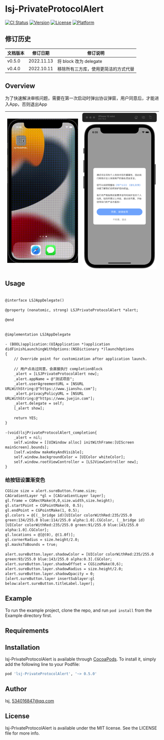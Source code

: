# lsj-PrivateProtocolAlert

[![CI Status](https://img.shields.io/travis/lsj/lsj-PrivateProtocolAlert.svg?style=flat)](https://travis-ci.org/lsj/lsj-PrivateProtocolAlert)
[![Version](https://img.shields.io/cocoapods/v/lsj-PrivateProtocolAlert.svg?style=flat)](https://cocoapods.org/pods/lsj-PrivateProtocolAlert)
[![License](https://img.shields.io/cocoapods/l/lsj-PrivateProtocolAlert.svg?style=flat)](https://cocoapods.org/pods/lsj-PrivateProtocolAlert)
[![Platform](https://img.shields.io/cocoapods/p/lsj-PrivateProtocolAlert.svg?style=flat)](https://cocoapods.org/pods/lsj-PrivateProtocolAlert)

## 修订历史

| 文档版本 | 修订日期   | 修订说明               |
|----------|------------|------------------------|
| v0.5.0   | 2022.11.13 | 将 block 改为 delegate |
| v0.4.0   | 2022.10.11 | 移除所有三方库，使用更简洁的方式代替 |




## Overview

为了快速解决审核问题，需要在第一次启动时弹出协议弹窗，用户同意后，才能进入App，否则退出App



| ![image](assets/image.gif) | ![image](assets/image.png) |
|---|--:|

## Usage
```

@interface LSJAppDelegate()

@property (nonatomic, strong) LSJPrivateProtocolAlert *alert;

@end


@implementation LSJAppDelegate

- (BOOL)application:(UIApplication *)application didFinishLaunchingWithOptions:(NSDictionary *)launchOptions
{
    // Override point for customization after application launch.
    
    // 用户点击过同意，会直接执行 completionBlock
    _alert = [LSJPrivateProtocolAlert new];
    _alert.appName = @"测试项目";
    _alert.userAgreementURL = [NSURL URLWithString:@"https://www.jianshu.com"];
    _alert.privacyPolicyURL = [NSURL URLWithString:@"https://www.juejin.com"];
    _alert.delegate = self;
    [_alert show];
        
    return YES;
}

-(void)lsjPrivateProtocolAlert_completion{
    _alert = nil;
    self.window = [[UIWindow alloc] initWithFrame:[UIScreen mainScreen].bounds];
    [self.window makeKeyAndVisible];
    self.window.backgroundColor = [UIColor whiteColor];
    self.window.rootViewController = [LSJViewController new];
}

```



### 给按钮设置渐变色
```
CGSize size = alert.sureButton.frame.size;
CAGradientLayer *gl = [CAGradientLayer layer];
gl.frame = CGRectMake(0,0,size.width,size.height);
gl.startPoint = CGPointMake(0, 0.5);
gl.endPoint = CGPointMake(1, 0.5);
gl.colors = @[(__bridge id)[UIColor colorWithRed:235/255.0 green:134/255.0 blue:114/255.0 alpha:1.0].CGColor, (__bridge id)[UIColor colorWithRed:235/255.0 green:91/255.0 blue:143/255.0 alpha:1.0].CGColor];
gl.locations = @[@(0), @(1.0f)];
gl.cornerRadius = size.height/2.0;
gl.masksToBounds = true;

alert.sureButton.layer.shadowColor = [UIColor colorWithRed:235/255.0 green:93/255.0 blue:143/255.0 alpha:0.3].CGColor;
alert.sureButton.layer.shadowOffset = CGSizeMake(0,6);
alert.sureButton.layer.shadowRadius = size.height/2.0;
alert.sureButton.layer.shadowOpacity = 0;
[alert.sureButton.layer insertSublayer:gl below:alert.sureButton.titleLabel.layer];

```

## Example

To run the example project, clone the repo, and run `pod install` from the Example directory first.

## Requirements

## Installation

lsj-PrivateProtocolAlert is available through [CocoaPods](https://cocoapods.org). To install
it, simply add the following line to your Podfile:

```ruby
pod 'lsj-PrivateProtocolAlert', '~> 0.5.0'
```

## Author

lsj, 534016847@qq.com

## License

lsj-PrivateProtocolAlert is available under the MIT license. See the LICENSE file for more info.
